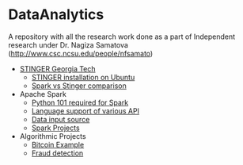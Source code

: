 # DataAnalytics
A repository with all the research work done as a part of Independent research under Dr. Nagiza Samatova (http://www.csc.ncsu.edu/people/nfsamato)

- [STINGER Georgia Tech](installation.md)
    - [STINGER installation on Ubuntu](installation.md#stinger)
    - [Spark vs Stinger comparison](SparkVsStinger.md)
- Apache Spark
    - [Python 101 required for Spark](python.md)    
    - [Language support of various API](spark/apiLanguageSupport.md)
    - [Data input source](spark/inputsources.md) 
    - [Spark Projects](spark/projects.md)
- Algorithmic Projects
    - [Bitcoin Example](usecases/bitcoin.md)
    - [Fraud detection](usecases/fraud-detection.md)
